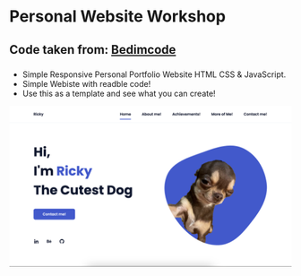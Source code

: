 # Personal Website Workshop
## Code taken from: [Bedimcode](https://youtu.be/AKNvTxWOdKw)
### 

- Simple Responsive Personal Portfolio Website HTML CSS & JavaScript.
- Simple Webiste with readble code!
- Use this as a template and see what you can create!

![preview img](/preview.png)

